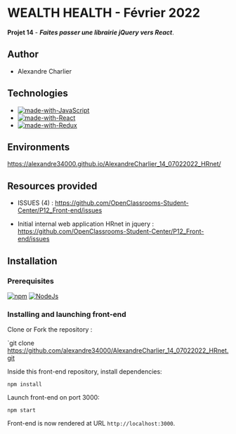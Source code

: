 # WEALTH HEALTH - Février 2022

**Projet 14** - **_Faites passer une librairie jQuery vers React_**. 

## Author

- Alexandre Charlier

## Technologies

- [![made-with-JavaScript](https://img.shields.io/badge/Made%20with-JavaScript-green)](https://shields.io)
- [![made-with-React](https://img.shields.io/badge/react-v%2017.0.2-blue)](https://fr.reactjs.org/)
- [![made-with-Redux](https://img.shields.io/badge/redux-v%204.1.2-blue)](https://www.redux.js.org)

## Environments

https://alexandre34000.github.io/AlexandreCharlier_14_07022022_HRnet/

## Resources provided

* ISSUES (4) :
https://github.com/OpenClassrooms-Student-Center/P12_Front-end/issues

* Initial internal web application HRnet in jquery :
https://github.com/OpenClassrooms-Student-Center/P12_Front-end/issues

## Installation 

### Prerequisites

[![npm](https://img.shields.io/badge/npm-v%208.1.3-blue)](https://www.npmjs.com)
[![NodeJs](https://img.shields.io/badge/NodeJs-v%2016.13.0-yellow)](https://nodejs.org)


### Installing and launching front-end

Clone or Fork the repository :

`git clone https://github.com/alexandre34000/AlexandreCharlier_14_07022022_HRnet.git

Inside this front-end repository, install dependencies:

`npm install`

Launch front-end on port 3000:

`npm start`

Front-end is now rendered at URL `http://localhost:3000`.